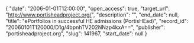 {
  "date": "2006-01-01T12:00:00", 
  "open_access": true, 
  "target_url": "http://www.portisheadproject.org/", 
  "description": "", 
  "end_date": null, 
  "title": "ePortfolios in successful HE admissions (PortisHEad)", 
  "record_id": "20060101T120000/D1g/4bpnhTV202NNzp4kxA==", 
  "publisher": "portisheadproject.org", 
  "slug": 141967, 
  "start_date": null
}


